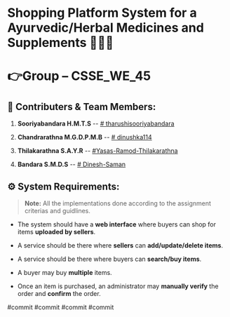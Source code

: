 # Shopping Platform System for a Ayurvedic/Herbal Medicines and Supplements 🍃💊🛒

# 👉Group – CSSE_WE_45

## 🤝 Contributers & Team Members:

01. **Sooriyabandara H.M.T.S**   -- [# tharushisooriyabandara](https://github.com/tharushisooriyabandara)

02. **Chandrarathna M.G.D.P.M.B** -- [# dinushka114](https://github.com/dinushka114)

03. **Thilakarathna S.A.Y.R** -- [#Yasas-Ramod-Thilakarathna](https://github.com/Yasas-Ramod-Thilakarathna)

04. **Bandara S.M.D.S** -- [# Dinesh-Saman](https://github.com/Dinesh-Saman)

## ⚙️ System Requirements:

> **Note:** All the implementations done according to the assignment criterias and guidlines.

 -  The system should have a **web interface** where buyers can shop for items **uploaded by sellers**.

 - A service should be there where **sellers** can **add/update/delete items**.
 
 - A service should be there where buyers can **search/buy items**.
 
 - A buyer may buy **multiple** items.
 
 - Once an item is purchased, an administrator may **manually verify** the order and **confirm** the order.

#commit
#commit
#commit
#commit


